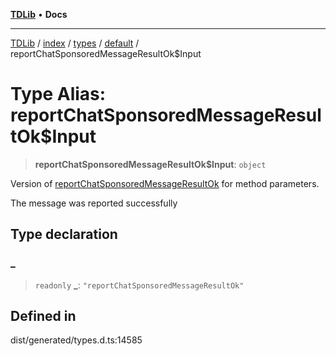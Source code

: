 [**TDLib**](../../../../../../README.md) • **Docs**

***

[TDLib](../../../../../../modules.md) / [index](../../../../../README.md) / [types](../../../README.md) / [default](../README.md) / reportChatSponsoredMessageResultOk$Input

# Type Alias: reportChatSponsoredMessageResultOk$Input

> **reportChatSponsoredMessageResultOk$Input**: `object`

Version of [reportChatSponsoredMessageResultOk](reportChatSponsoredMessageResultOk.md) for method parameters.

The message was reported successfully

## Type declaration

### \_

> `readonly` **\_**: `"reportChatSponsoredMessageResultOk"`

## Defined in

dist/generated/types.d.ts:14585
